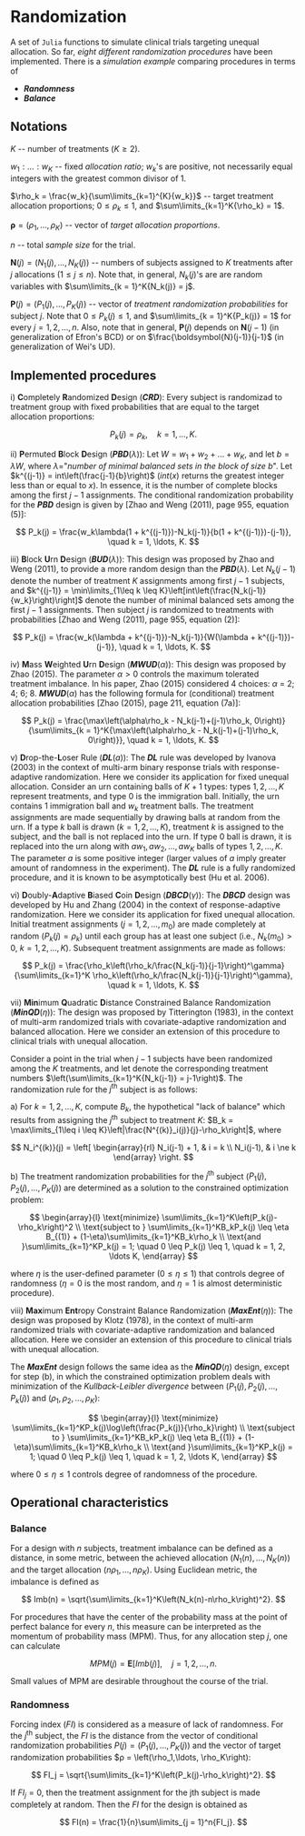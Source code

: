 # Randomization

A set of `Julia` functions to simulate clinical trials targeting unequal allocation. 
So far, _eight different randomization procedures_ have been implemented.
There is a _simulation example_ comparing procedures in terms of

- _**Randomness**_
- _**Balance**_


## Notations

$K$ -- number of treatments ($K \geq 2$).

$w_1:\ldots:w_K$ -- fixed _allocation ratio_; $w_k$'s are positive, not necessarily equal integers with the greatest common divisor of 1.

$\rho_k = \frac{w_k}{\sum\limits_{k=1}^{K}{w_k}}$ -- target treatment allocation proportions; $0 \leq \rho_k \leq 1$, and $\sum\limits_{k=1}^K{\rho_k} = 1$.

$\boldsymbol{\rho} = \left(\rho_1, \ldots, \rho_K\right)$ -- vector of _target allocation proportions_.

$n$ -- total _sample size_ for the trial.

$\boldsymbol{N}(j) = \left(N_1(j), \ldots, N_K(j)\right)$ -- numbers of subjects assigned to $K$ treatments after $j$ allocations ($1 \leq j \leq n$). Note that, in general, $N_k(j)$'s are are random variables with $\sum\limits_{k = 1}^K{N_k(j)} = j$.

$\boldsymbol{P}(j) = \left(P_1(j), \ldots, P_K(j)\right)$ -- vector of _treatment randomization probabilities_ for subject $j$. Note that $0 \leq P_k(j) \leq 1$, and $\sum\limits_{k = 1}^K{P_k(j)} = 1$ for every $j = 1, 2, \ldots, n$. Also, note that in general, $\boldsymbol{P}(j)$ depends on $\boldsymbol{N}(j-1)$ (in generalization of Efron's BCD) or on $\frac{\boldsymbol{N}(j-1)}{j-1}$ (in generalization of Wei's UD).

## Implemented procedures

i) **C**ompletely **R**andomized **D**esign (_**CRD**_): Every subject is randomizad to treatment group with fixed probabilities that are equal to the target allocation proportions:

$$
P_k(j) = \rho_k, \quad k= 1, \ldots, K.
$$

ii) **P**ermuted **B**lock **D**esign (_**PBD**_($\lambda$)): Let $W = w_1 + w_2 + \ldots + w_K$, and let $b = \lambda W$, where $\lambda$="_number of minimal balanced sets in the block of size_ $b$". Let $k^{(j-1)} = int\left(\frac{j-1}{b}\right)$ ($int(x)$ returns the greatest integer less than or equal to $x$). In essence, it is the number of complete blocks among the first $j−1$ assignments. The conditional randomization probability for the _**PBD**_ design is given by [Zhao and Weng (2011), page 955, equation (5)]:

$$
P_k(j) = \frac{w_k\lambda(1 + k^{(j-1)})-N_k(j-1)}{b(1 + k^{(j-1)})-(j-1)}, \quad k = 1, \ldots, K.
$$

iii) **B**lock **U**rn **D**esign (_**BUD**_($\lambda$)): This design was proposed by Zhao and Weng (2011), to provide a more random design than the 
_**PBD**_($\lambda$). Let $N_k(j-1)$ denote the number of treatment $K$ assignments among first $j−1$ subjects, and $k^{(j-1)} = \min\limits_{1\leq k \leq K}\left[int\left(\frac{N_k(j-1)}{w_k}\right)\right]$ denote the number of minimal balanced sets among the first $j−1$ assignments. Then subject $j$ is randomized to treatments with probabilities [Zhao and Weng (2011), page 955, equation (2)]:

$$
P_k(j) = \frac{w_k(\lambda + k^{(j-1)})-N_k(j-1)}{W(\lambda + k^{(j-1)})-(j-1)}, \quad k = 1, \ldots, K.
$$

iv) **M**ass **W**eighted **U**rn **D**esign (_**MWUD**_($\alpha$)): This design was proposed by Zhao (2015). The parameter $\alpha>0$ controls the maximum tolerated treatment imbalance. In his paper, Zhao (2015) considered 4 choices: $\alpha$ = 2; 4; 6; 8. _**MWUD**_($\alpha$) has the following formula for (conditional) treatment allocation probabilities [Zhao (2015), page 211, equation (7a)]:

$$
P_k(j) = \frac{\max\left(\alpha\rho_k - N_k(j-1)+(j-1)\rho_k, 0\right)}{\sum\limits_{k = 1}^K{\max\left(\alpha\rho_k - N_k(j-1)+(j-1)\rho_k, 0\right)}}, \quad k = 1, \ldots, K.
$$

v) **D**rop-the-**L**oser Rule (_**DL**_($a$)): The _**DL**_ rule was developed by Ivanova (2003) in the context of multi-arm binary response trials with response-adaptive randomization. Here we consider its application for fixed unequal allocation. Consider an urn containing balls of $K+1$ types: types $1, 2, \ldots, K$ represent treatments, and type $0$ is the immigration ball. Initially, the urn contains 1 immigration ball and $w_k$ treatment balls. The treatment assignments are made sequentially by drawing balls at random from the urn. If a type $k$ ball is drawn ($k=1, 2, \ldots, K$), treatment $k$ is assigned to the subject, and the ball is not replaced into the urn. If type $0$ ball is drawn, it is replaced into the urn along with $aw_1, aw_2, \ldots, aw_K$ balls of types $1, 2, \ldots, K$. The parameter $a$ is some positive integer (larger values of $a$ imply greater amount of randomness in the experiment). The _**DL**_ rule is a fully randomized procedure, and it is known to be asymptotically best (Hu et al. 2006).

vi) **D**oubly-**A**daptive **B**iased **C**oin **D**esign (_**DBCD**_($\gamma$)): The _**DBCD**_ design was developed by Hu and Zhang (2004) in the context of response-adaptive randomization. Here we consider its application for fixed unequal allocation. Initial treatment assignments ($j=1, 2, \ldots, m_0$) are made completely at random ($P_k(j) = \rho_k$) until each group has at least one subject (i.e., $N_k(m_0)>0$, $k=1, 2, \ldots, K$). Subsequent treatment assignments are made as follows:

$$
P_k(j) = \frac{\rho_k\left(\rho_k/\frac{N_k(j-1)}{j-1}\right)^\gamma}{\sum\limits_{k=1}^K \rho_k\left(\rho_k/\frac{N_k(j-1)}{j-1}\right)^\gamma}, \quad k = 1, \ldots, K.
$$

vii) **Min**imum **Q**uadratic **D**istance Constrained Balance Randomization (_**MinQD**_($\eta$)): The design was proposed by Titterington (1983), in the context of multi-arm randomized trials with covariate-adaptive randomization and balanced allocation. Here we consider an extension of this procedure to clinical trials with unequal allocation.

Consider a point in the trial when $j−1$ subjects have been randomized among the $K$ treatments, and let denote the corresponding treatment numbers $\left(\sum\limits_{k=1}^K{N_k(j-1)} = j-1\right)$. The randomization rule for the $j^\text{th}$ subject is as follows:

  a) For $k=1, 2, \ldots, K$, compute $B_k$, the hypothetical "lack of balance" which results from assigning the $j^\text{th}$ subject to treatment $K$: $B_k = \max\limits_{1\leq i \leq K}\left|\frac{N^{(k)}_i(j)}{j}-\rho_k\right|$, where
  
$$
N_i^{(k)}(j) = \left[
\begin{array}{rl}
N_i(j-1) + 1, & i = k \\
N_i(j-1), & i \ne k
\end{array}
\right.
$$

  b) The treatment randomization probabilities for the $j^\text{th}$ subject ($P_1(j), P_2(j), \ldots, P_K(j)$) are determined as a solution to the constrained optimization problem:
  
$$
\begin{array}{l}
\text{minimize} \sum\limits_{k=1}^K\left(P_k(j)-\rho_k\right)^2 \\
\text{subject to } \sum\limits_{k=1}^KB_kP_k(j) \leq \eta B_{(1)} + (1-\eta)\sum\limits_{k=1}^KB_k\rho_k \\
\text{and }\sum\limits_{k=1}^KP_k(j) = 1; \quad 0 \leq P_k(j) \leq 1, \quad k = 1, 2, \ldots K,
\end{array}
$$

where $\eta$ is the user-defined parameter ($0 \leq \eta \leq 1$) that controls degree of randomness ($\eta=0$ is the most random, and $\eta=1$
is almost deterministic procedure).

viii) **Max**imum **Ent**ropy Constraint Balance Randomization (_**MaxEnt**_($\eta$)): The design was proposed by Klotz (1978), in the context of multi-arm randomized trials with covariate-adaptive randomization and balanced allocation. Here we consider an extension of this procedure to clinical trials with unequal allocation. 

The _**MaxEnt**_ design follows the same idea as the _**MinQD**_($\eta$) design, except for step (b), in which the constrained optimization problem deals with minimization of the _Kullback-Leibler divergence_ between ($P_1(j), P_2(j), \ldots, P_k(j)$) and ($\rho_1, \rho_2, \ldots, \rho_K$):

$$
\begin{array}{l}
\text{minimize} \sum\limits_{k=1}^KP_k(j)\log\left(\frac{P_k(j)}{\rho_k}\right) \\
\text{subject to } \sum\limits_{k=1}^KB_kP_k(j) \leq \eta B_{(1)} + (1-\eta)\sum\limits_{k=1}^KB_k\rho_k \\
\text{and }\sum\limits_{k=1}^KP_k(j) = 1; \quad 0 \leq P_k(j) \leq 1, \quad k = 1, 2, \ldots K,
\end{array}
$$

where $0 \leq \eta \leq 1$ controls degree of randomness of the procedure.

## Operational characteristics

### Balance

For a design with $n$ subjects, treatment imbalance can be defined as a distance, in some metric, between the achieved allocation $(N_1(n), \ldots, N_K(n))$ and the target allocation $(n\rho_1, \ldots, n\rho_K)$. Using Euclidean metric, the imbalance is defined as

$$
Imb(n) = \sqrt{\sum\limits_{k=1}^K\left(N_k(n)-n\rho_k\right)^2}.
$$

For procedures that have the center of the probability mass at the point of perfect balance for every $n$, this measure can be interpreted as the momentum of probability mass (MPM). Thus, for any allocation step $j$, one can calculate

$$
MPM(j) = \mathbf{E}\left[Imb(j)\right], \quad j = 1, 2, \ldots, n.
$$

Small values of MPM are desirable throughout the course of the trial.

### Randomness

Forcing index ($FI$) is considered as a measure of lack of randomness. For the $j^\text{th}$ subject, the $FI$ is the distance from the vector of conditional randomization probabilities $P(j) = \left(P_1(j),\ldots, P_K(j)\right)$ and the vector of target randomization probabilities 
$ρ = \left(\rho_1,\ldots, \rho_K\right):

$$
FI_j = \sqrt{\sum\limits_{k=1}^K\left(P_k(j)-\rho_k\right)^2}.
$$

If $FI_j = 0$, then the treatment assignment for the jth subject is made completely at random. Then the $FI$ for the design is obtained as

$$
FI(n) = \frac{1}{n}\sum\limits_{j = 1}^n{FI_j}.
$$
